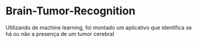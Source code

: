 # Brain-Tumor-Recognition
Utilizando de machine learning, foi montado um aplicativo que identifica se há ou não a presença de um tumor cerebral

